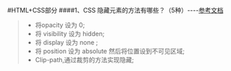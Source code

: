 #HTML+CSS部分
####1、CSS 隐藏元素的方法有哪些？（5种）----[参考文档](http://www.cnblogs.com/cythia/p/5981306.html)
>* 将opacity 设为 0;
>* 将 visibility 设为 hidden;
>* 将 display 设为 none ;
>* 将 position 设为 absolute 然后将位置设到不可见区域;
>* Clip-path,通过裁剪的方法实现隐藏;
